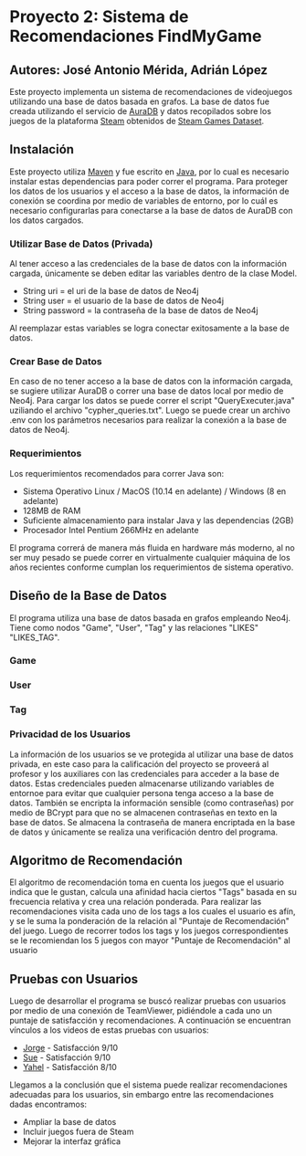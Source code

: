 # Proyecto 2: Sistema de Recomendaciones FindMyGame
## Autores: José Antonio Mérida, Adrián López
Este proyecto implementa un sistema de recomendaciones de videojuegos utilizando una base de datos basada en grafos. La base de datos fue creada utilizando el servicio de [AuraDB](https://neo4j.com/cloud/platform/aura-graph-database/) y datos recopilados sobre los juegos de la plataforma [Steam](https://store.steampowered.com/) obtenidos de [Steam Games Dataset](https://www.kaggle.com/datasets/fronkongames/steam-games-dataset).
## Instalación
Este proyecto utiliza [Maven](https://maven.apache.org/) y fue escrito en [Java](https://www.java.com/en/), por lo cual es necesario instalar estas dependencias para poder correr el programa. Para proteger los datos de los usuarios y el acceso a la base de datos, la información de conexión se coordina por medio de variables de entorno, por lo cuál es necesario configurarlas para conectarse a la base de datos de AuraDB con los datos cargados.
### Utilizar Base de Datos (Privada)
Al tener acceso a las credenciales de la base de datos con la información cargada, únicamente se deben editar las variables dentro de la clase Model.
- String uri = el uri de la base de datos de Neo4j
- String user = el usuario de la base de datos de Neo4j
- String password = la contraseña de la base de datos de Neo4j

Al reemplazar estas variables se logra conectar exitosamente a la base de datos.
### Crear Base de Datos
En caso de no tener acceso a la base de datos con la información cargada, se sugiere utilizar AuraDB o correr una base de datos local por medio de Neo4j. Para cargar los datos se puede correr el script "QueryExecuter.java" uziliando el archivo "cypher_queries.txt". Luego se puede crear un archivo .env con los parámetros necesarios para realizar la conexión a la base de datos de Neo4j.
### Requerimientos
Los requerimientos recomendados para correr Java son:
- Sistema Operativo Linux / MacOS (10.14 en adelante) / Windows (8 en adelante)
- 128MB de RAM
- Suficiente almacenamiento para instalar Java y las dependencias (2GB)
- Procesador Intel Pentium 266MHz en adelante

El programa correrá de manera más fluida en hardware más moderno, al no ser muy pesado se puede correr en virtualmente cualquier máquina de los años recientes conforme cumplan los requerimientos de sistema operativo.
## Diseño de la Base de Datos
El programa utiliza una base de datos basada en grafos empleando Neo4j. Tiene como nodos "Game", "User", "Tag" y las relaciones "LIKES" "LIKES_TAG".
### Game

### User

### Tag

### Privacidad de los Usuarios
La información de los usuarios se ve protegida al utilizar una base de datos privada, en este caso para la calificación del proyecto se proveerá al profesor y los auxiliares con las credenciales para acceder a la base de datos. Estas credenciales pueden almacenarse utilizando variables de entornoe para evitar que cualquier persona tenga acceso a la base de datos. También se encripta la información sensible (como contraseñas) por medio de BCrypt para que no se almacenen contraseñas en texto en la base de datos. Se almacena la contraseña de manera encriptada en la base de datos y únicamente se realiza una verificación dentro del programa.

## Algoritmo de Recomendación
El algoritmo de recomendación toma en cuenta los juegos que el usuario indica que le gustan, calcula una afinidad hacia ciertos "Tags" basada en su frecuencia relativa y crea una relación ponderada. Para realizar las recomendaciones visita cada uno de los tags a los cuales el usuario es afín, y se le suma la ponderación de la relación al "Puntaje de Recomendación" del juego. Luego de recorrer todos los tags y los juegos correspondientes se le recomiendan los 5 juegos con mayor "Puntaje de Recomendación" al usuario

## Pruebas con Usuarios
Luego de desarrollar el programa se buscó realizar pruebas con usuarios por medio de una conexión de TeamViewer, pidiéndole a cada uno un puntaje de satisfacción y recomendaciones. A continuación se encuentran vínculos a los videos de estas pruebas con usuarios:
- [Jorge](https://youtu.be/LJHlnRyUwt0) - Satisfacción 9/10
- [Sue](https://youtu.be/vTTxLcTmW_Y) - Satisfacción 9/10
- [Yahel](https://youtu.be/nsHdOJpDXdA) - Satisfacción 8/10

Llegamos a la conclusión que el sistema puede realizar recomendaciones adecuadas para los usuarios, sin embargo entre las recomendaciones dadas encontramos:
- Ampliar la base de datos
- Incluir juegos fuera de Steam
- Mejorar la interfaz gráfica
